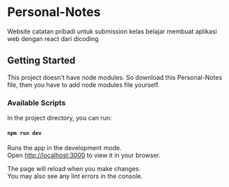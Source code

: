 # Personal-Notes
Website catatan pribadi untuk submission kelas belajar membuat aplikasi web dengan react dari dicoding

## Getting Started
This project doesn't have node modules. So download this Personal-Notes file, then you have to add node modules file yourself.

### Available Scripts
In the project directory, you can run:

#### `npm run dev`
Runs the app in the development mode.\
Open [http://localhost:3000](http://localhost:3000) to view it in your browser.

The page will reload when you make changes.\
You may also see any lint errors in the console.
